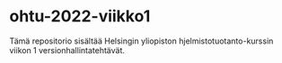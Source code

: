 # ohtu-2022-viikko1

Tämä repositorio sisältää Helsingin yliopiston hjelmistotuotanto-kurssin viikon 1 versionhallintatehtävät.
